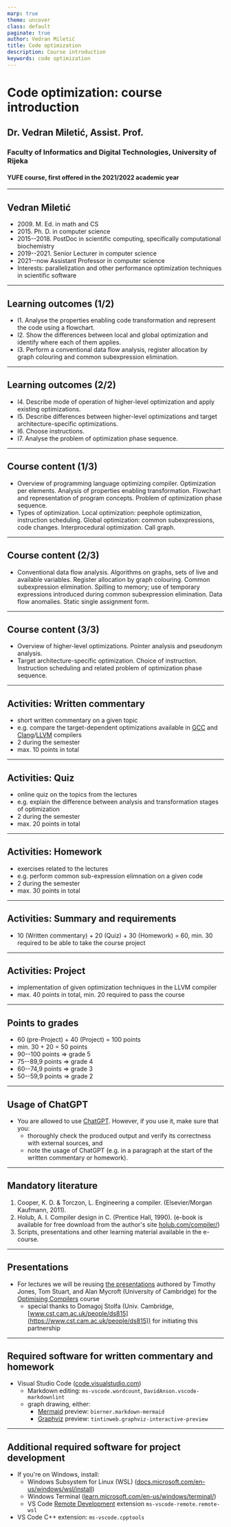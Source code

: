 ```yaml
---
marp: true
theme: uncover
class: default
paginate: true
author: Vedran Miletić
title: Code optimization
description: Course introduction
keywords: code optimization
---
```


# Code optimization: course introduction

## Dr. Vedran Miletić, Assist. Prof.

### Faculty of Informatics and Digital Technologies, University of Rijeka

#### YUFE course, first offered in the 2021/2022 academic year

---

## Vedran Miletić

- 2009\. M. Ed. in math and CS
- 2015\. Ph. D. in computer science
- 2015--2018\. PostDoc in scientific computing, specifically computational biochemistry
- 2019--2021\. Senior Lecturer in computer science
- 2021--now Assistant Professor in computer science
- Interests: parallelization and other performance optimization techniques in scientific software

---

## Learning outcomes (1/2)

- I1. Analyse the properties enabling code transformation and represent the code using a flowchart.
- I2. Show the differences between local and global optimization and identify where each of them applies.
- I3. Perform a conventional data flow analysis, register allocation by graph colouring and common subexpression elimination.

---

## Learning outcomes (2/2)

- I4. Describe mode of operation of higher-level optimization and apply existing optimizations.
- I5. Describe differences between higher-level optimizations and target architecture-specific optimizations.
- I6. Choose instructions.
- I7. Analyse the problem of optimization phase sequence.

---

## Course content (1/3)

- Overview of programming language optimizing compiler. Optimization per elements. Analysis of properties enabling transformation. Flowchart and representation of program concepts. Problem of optimization phase sequence.
- Types of optimization. Local optimization: peephole optimization, instruction scheduling. Global optimization: common subexpressions, code changes. Interprocedural optimization. Call graph.

---

## Course content (2/3)

- Conventional data flow analysis. Algorithms on graphs, sets of live and available variables. Register allocation by graph colouring. Common subexpression elimination. Spilling to memory; use of temporary expressions introduced during common subexpression elimination. Data flow anomalies. Static single assignment form.

---

## Course content (3/3)

- Overview of higher-level optimizations. Pointer analysis and pseudonym analysis.
- Target architecture-specific optimization. Choice of instruction. Instruction scheduling and related problem of optimization phase sequence.

---

## Activities: Written commentary

- short written commentary on a given topic
- e.g. compare the target-dependent optimizations available in [GCC](https://gcc.gnu.org/) and [Clang](https://clang.llvm.org/)/[LLVM](https://llvm.org/) compilers
- 2 during the semester
- max. 10 points in total

---

## Activities: Quiz

- online quiz on the topics from the lectures
- e.g. explain the difference between analysis and transformation stages of optimization
- 2 during the semester
- max. 20 points in total

---

## Activities: Homework

- exercises related to the lectures
- e.g. perform common sub-expression elimnation on a given code
- 2 during the semester
- max. 30 points in total

---

## Activities: Summary and requirements

- 10 (Written commentary) + 20 (Quiz) + 30 (Homework) = 60, min. 30 required to be able to take the course project

---

## Activities: Project

- implementation of given optimization techniques in the LLVM compiler
- max. 40 points in total, min. 20 required to pass the course

---

## Points to grades

- 60 (pre-Project) + 40 (Project) = 100 points
- min. 30 + 20 = 50 points
- 90--100 points => grade 5
- 75--89,9 points => grade 4
- 60--74,9 points => grade 3
- 50--59,9 points => grade 2

---

## Usage of ChatGPT

- You are allowed to use [ChatGPT](https://openai.com/blog/chatgpt). However, if you use it, make sure that you:
    - thoroughly check the produced output and verify its correctness with external sources, and
    - note the usage of ChatGPT (e.g. in a paragraph at the start of the written commentary or homework).

---

## Mandatory literature

1. Cooper, K. D. & Torczon, L. Engineering a compiler. (Elsevier/Morgan Kaufmann, 2011).
1. Holub, A. I. Compiler design in C. (Prentice Hall, 1990). (e-book is available for free download from the author's site [holub.com/compiler/](https://holub.com/compiler/))
1. Scripts, presentations and other learning material available in the e-course.

---

## Presentations

- For lectures we will be reusing [the presentations](https://www.cl.cam.ac.uk/teaching/2021/OptComp/slides.html) authored by Timothy Jones, Tom Stuart, and Alan Mycroft (University of Cambridge) for the [Optimising Compilers](https://www.cl.cam.ac.uk/teaching/2021/OptComp/) course
    - special thanks to Domagoj Stolfa (Univ. Cambridge, [www.cst.cam.ac.uk/people/ds815](https://www.cst.cam.ac.uk/people/ds815)) for initiating this partnership

---

## Required software for written commentary and homework

- Visual Studio Code ([code.visualstudio.com](https://code.visualstudio.com/))
    - Markdown editing: `ms-vscode.wordcount`, `DavidAnson.vscode-markdownlint`
    - graph drawing, either:
        - [Mermaid](https://mermaid.js.org/) preview: `bierner.markdown-mermaid`
        - [Graphviz](https://graphviz.org/) preview: `tintinweb.graphviz-interactive-preview`

---

## Additional required software for project development

- If you're on Windows, install:
    - Windows Subsystem for Linux (WSL) ([docs.microsoft.com/en-us/windows/wsl/install](https://docs.microsoft.com/en-us/windows/wsl/install))
    - Windows Terminal ([learn.microsoft.com/en-us/windows/terminal/](https://learn.microsoft.com/en-us/windows/terminal/))
    - VS Code [Remote Development](https://code.visualstudio.com/docs/remote/remote-overview) extension `ms-vscode-remote.remote-wsl`
- VS Code C++ extension: `ms-vscode.cpptools`
